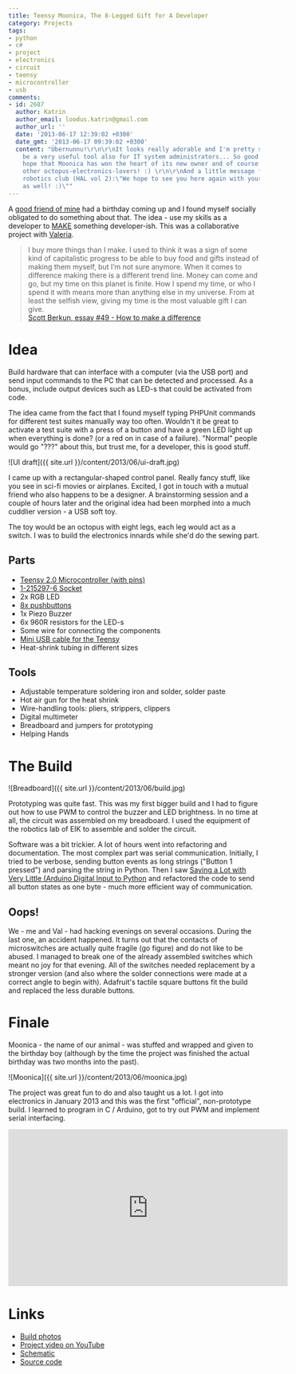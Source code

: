 ```yaml
---
title: Teensy Moonica, The 8-Legged Gift for A Developer
category: Projects
tags:
- python
- c#
- project
- electronics
- circuit
- teensy
- microcontroller
- usb
comments:
- id: 2687
  author: Katrin
  author_email: loodus.katrin@gmail.com
  author_url: ''
  date: '2013-06-17 12:39:02 +0300'
  date_gmt: '2013-06-17 09:39:02 +0300'
  content: "Übernunnu!\r\n\r\nIt looks really adorable and I'm pretty sure it can
    be a very useful tool also for IT system administrators... So good work and I
    hope that Moonica has won the heart of its new owner and of course the heart of
    other octopus-electronics-lovers! :) \r\n\r\nAnd a little message from the EIK
    robotics club (HAL vol 2):\"We hope to see you here again with your new cool projects
    as well! :)\""
---
```


A <a href="http://waher.net">good friend of mine</a> had a birthday coming up and I found myself socially obligated to do something about that. The idea - use my skills as a developer to <a href="http://makershed.com">MAKE</a> something developer-ish. This was a collaborative project with <a href="http://sokeri.org/">Valeria</a>.

<blockquote>

  I buy more things than I make. I used to think it was a sign of some kind of capitalistic progress to be able to buy food and gifts instead of making them myself, but I’m not sure anymore. When it comes to difference making there is a different trend line. Money can come and go, but my time on this planet is finite. How I spend my time, or who I spend it with means more than anything else in my universe. From at least the selfish view, giving my time is the most valuable gift I can give.<br />
  <a href="http://scottberkun.com/essays/49-how-to-make-a-difference/">Scott Berkun, essay #49 - How to make a difference</a>

</blockquote>

<h1>Idea</h1>

Build hardware that can interface with a computer (via the USB port) and send input commands to the PC that can be detected and processed. As a bonus, include output devices such as LED-s that could be activated from code.

The idea came from the fact that I found myself typing PHPUnit commands for different test suites manually way too often. Wouldn't it be great to activate a test suite with a press of a button and have a green LED light up when everything is done? (or a red on in case of a failure). "Normal" people would go "???" about this, but trust me, for a developer, this is good stuff.

![UI draft]({{ site.url }}/content/2013/06/ui-draft.jpg)

I came up with a rectangular-shaped control panel. Really fancy stuff, like you see in sci-fi movies or airplanes. Excited, I got in touch with a mutual friend who also happens to be a designer. A brainstorming session and a couple of hours later and the original idea had been morphed into a much cuddlier version - a USB soft toy.

The toy would be an octopus with eight legs, each leg would act as a switch. I was to build the electronics innards while she'd do the sewing part.

<h2>Parts</h2>
<ul>
<li><a href="http://www.pjrc.com/teensy/index.html">Teensy 2.0 Microcontroller (with pins)</a></li>
<li><a href="http://uk.farnell.com/te-connectivity-amp/1-215297-6/socket-vertical-1row-16way/dp/3419174?Ntt=1-215297-6">1-215297-6 Socket</a></li>
<li>2x RGB LED</li>
<li><a href="http://www.adafruit.com/products/1010">8x pushbuttons</a></li>
<li>1x Piezo Buzzer</li>
<li>6x 960R resistors for the LED-s</li>
<li>Some wire for connecting the components</li>
<li><a href="http://www.oomipood.ee/en/product/cable-161/cable-161-usb-2-0-cable-a-male-mini-usb">Mini USB cable for the Teensy</a></li>
<li>Heat-shrink tubing in different sizes</li>
</ul>
<h2>Tools</h2>
<ul>
<li>Adjustable temperature soldering iron and solder, solder paste</li>
<li>Hot air gun for the heat shrink</li>
<li>Wire-handling tools: pliers, strippers, clippers</li>
<li>Digital multimeter</li>
<li>Breadboard and jumpers for prototyping</li>
<li>Helping Hands</li>
</ul>
<h1>The Build</h1>

![Breadboard]({{ site.url }}/content/2013/06/build.jpg)

Prototyping was quite fast. This was my first bigger build and I had to figure out how to use PWM to control the buzzer and LED brightness. In no time at all, the circuit was assembled on my breadboard. I used the equipment of the robotics lab of EIK to assemble and solder the circuit.

Software was a bit trickier. A lot of hours went into refactoring and documentation. The most complex part was serial communication. Initially, I tried to be verbose, sending button events as long strings ("Button 1 pressed") and parsing the string in Python. Then I saw <a href="http://www.youtube.com/watch?v=Cy9MIoG5z4s">Saying a Lot with Very Little (Arduino Digital Input to Python</a> and refactored the code to send all button states as one byte - much more efficient way of communication.

<h2>Oops!</h2>

We - me and Val - had hacking evenings on several occasions. During the last one, an accident happened. It turns out that the contacts of microswitches are actually quite fragile (go figure) and do not like to be abused. I managed to break one of the already assembled switches which meant no joy for that evening. All of the switches needed replacement by a stronger version (and also where the solder connections were made at a correct angle to begin with). Adafruit's tactile square buttons fit the build and replaced the less durable buttons.

<h1>Finale</h1>

Moonica - the name of our animal - was stuffed and wrapped and given to the birthday boy (although by the time the project was finished the actual birthday was two months into the past).

![Moonica]({{ site.url }}/content/2013/06/moonica.jpg)

The project was great fun to do and also taught us a lot. I got into electronics in January 2013 and this was the first "official", non-prototype build. I learned to program in C / Arduino, got to try out PWM and implement serial interfacing.

<iframe width="560" height="315" src="http://www.youtube.com/embed/a_wgeVvpjbw" frameborder="0" allowfullscreen></iframe>

<h1>Links</h1>
<ul>
<li><a href="https://plus.google.com/photos/110367256187822089038/albums/5889699940176485425">Build photos</a></li>
<li><a href="http://www.youtube.com/watch?v=a_wgeVvpjbw&amp;feature=youtu.be">Project video on YouTube</a></li>
<li><a href="https://www.circuitlab.com/circuit/s6dr46/teensy-moonica/">Schematic</a></li>
<li><a href="https://github.com/anroots/teensy-moonica">Source code</a></li>
</ul>
